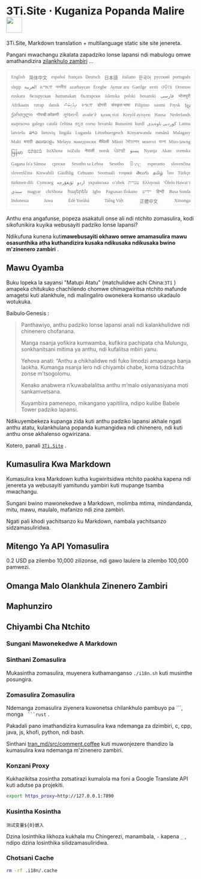 <h1 style="justify-content:space-between">3Ti.Site ⋅ Kuganiza Popanda Malire <img src="//i-01.eu.org/3Ti/logo.svg" style="user-select:none;margin-top:-1px;width:42px"></h1>

3Ti.Site, Markdown translation + multilanguage static site site jenereta.

Pangani mwachangu zikalata zapadziko lonse lapansi ndi mabulogu omwe amathandizira [zilankhulo zambiri](https://github.com/i18n-site/node/blob/main/lang/src/index.js) ...

<pre class="langli" style="display:flex;flex-wrap:wrap;background:transparent;border:1px solid #eee;font-size:12px;box-shadow:0 0 3px inset #eee;padding:12px 5px 4px 12px;justify-content:space-between;"><style>pre.langli i{font-weight:300;font-family:s;margin-right:7px;margin-bottom:8px;font-style:normal;color:#666;border-bottom:1px dashed #ccc;}</style><i>English</i><i> 简体中文 </i><i>español</i><i>français</i><i>Deutsch</i><i> 日本語 </i><i>italiano</i><i>한국어</i><i>русский</i><i>português</i><i>shqip</i><i>‫العربية‬</i><i>አማርኛ</i><i>অসমীয়া</i><i>azərbaycan</i><i>Eʋegbe</i><i>Aymar aru</i><i>Gaeilge</i><i>eesti</i><i>ଓଡ଼ିଆ</i><i>Oromoo</i><i>euskara</i><i>беларуская</i><i>bamanakan</i><i>български</i><i>íslenska</i><i>polski</i><i>bosanski</i><i>‫فارسی‬</i><i>भोजपुरी</i><i>Afrikaans</i><i>татар</i><i>dansk</i><i>‫ދިވެހިބަސް‬</i><i>ትግርኛ</i><i>डोगरी</i><i>संस्कृत भाषा</i><i>Filipino</i><i>suomi</i><i>Frysk</i><i>ខ្មែរ</i><i>ქართული</i><i>गोंयची कोंकणी</i><i>ગુજરાતી</i><i>avañe’ẽ</i><i>қазақ тілі</i><i>Kreyòl ayisyen</i><i>Hausa</i><i>Nederlands</i><i>кыргызча</i><i>galego</i><i>català</i><i>čeština</i><i>ಕನ್ನಡ</i><i>corsu</i><i>hrvatski</i><i>Runasimi</i><i>kurdî</i><i>‫کوردیی ناوەندی‬</i><i>Latina</i><i>latviešu</i><i>ລາວ</i><i>lietuvių</i><i>lingála</i><i>Luganda</i><i>Lëtzebuergesch</i><i>Kinyarwanda</i><i>română</i><i>Malagasy</i><i>Malti</i><i>मराठी</i><i>മലയാളം</i><i>Melayu</i><i>македонски</i><i>मैथिली</i><i>Māori</i><i>মৈতৈলোন্</i><i>монгол</i><i>বাংলা</i><i>Mizo ṭawng</i><i>မြန်မာ</i><i>𞄀𞄄𞄰𞄩𞄍𞄜𞄰</i><i>IsiXhosa</i><i>isiZulu</i><i>नेपाली</i><i>norsk</i><i>ਪੰਜਾਬੀ</i><i>‫پښتو‬</i><i>Nyanja</i><i>Akan</i><i>svenska</i><i>Gagana fa'a Sāmoa</i><i>српски</i><i>Sesotho sa Leboa</i><i>Sesotho</i><i>සිංහල</i><i>esperanto</i><i>slovenčina</i><i>slovenščina</i><i>Kiswahili</i><i>Gàidhlig</i><i>Cebuano</i><i>Soomaali</i><i>тоҷикӣ</i><i>తెలుగు</i><i>தமிழ்</i><i>ไทย</i><i>Türkçe</i><i>türkmen dili</i><i>Cymraeg</i><i>‫ئۇيغۇرچە‬</i><i>‫اردو‬</i><i>українська</i><i>o‘zbek</i><i>‫עברית‬</i><i>Ελληνικά</i><i>ʻŌlelo Hawaiʻi</i><i>‫سنڌي‬</i><i>magyar</i><i>chiShona</i><i>հայերեն</i><i>Igbo</i><i>Pagsasao Ilokano</i><i>‫ייִדיש‬</i><i>हिन्दी</i><i>Basa Sunda</i><i>Indonesia</i><i>Jawa</i><i>Èdè Yorùbá</i><i>Tiếng Việt</i><i> 正體中文 </i><i>Xitsonga</i></pre>

Anthu ena angafunse, popeza asakatuli onse ali ndi ntchito zomasulira, kodi sikofunikira kuyika webusayiti padziko lonse lapansi?

Ndikufuna kunena kuti**mawebusayiti okhawo omwe amamasulira mawu osasunthika atha kuthandizira kusaka ndikusaka ndikusaka bwino m'zinenero zambiri** .

## Mawu Oyamba

Buku lopeka la sayansi &quot;Matupi Atatu&quot; (matchulidwe achi China:`3Tǐ` ) amapeka chitukuko chachilendo chomwe chimagwiritsa ntchito mafunde amagetsi kuti alankhule, ndi malingaliro owonekera komanso ukadaulo wotukuka.

Baibulo·Genesis :

> Panthawiyo, anthu padziko lonse lapansi anali ndi kalankhulidwe ndi chinenero chofanana.
>
> Manga nsanja yofikira kumwamba, kufikira pachipata cha Mulungu, sonkhanitsani mitima ya anthu, ndi kufalitsa mbiri yanu.
>
> Yehova anati: “Anthu a chikhalidwe ndi fuko limodzi amapanga banja laokha. Kumanga nsanja lero ndi chiyambi chabe, koma tidzachita zonse m'tsogolomu.
>
> Kenako anabwera n’kuwabalalitsa anthu m’malo osiyanasiyana moti sankamvetsana.
>
> Kuyambira pamenepo, mikangano yapitilira, ndipo kulibe Babele Tower padziko lapansi.

Ndikuyembekeza kupanga zida kuti anthu padziko lapansi akhale ngati anthu atatu, kulankhulana popanda kumangidwa ndi chinenero, ndi kuti anthu onse akhalenso ogwirizana.

Kotero, panali [`3Ti.Site`](//3Ti.Site) .

## Kumasulira Kwa Markdown

Kumasulira kwa Markdown kutha kugwiritsidwa ntchito paokha kapena ndi jenereta ya webusayiti yamitundu yambiri kuti mupange tsamba mwachangu.

Sungani bwino mawonekedwe a Markdown, molimba mtima, mindandanda, mitu, mawu, maulalo, mafanizo ndi zina zambiri.

Ngati pali khodi yachitsanzo ku Markdown, nambala yachitsanzo sidzamasuliridwa.

## Mitengo Ya API Yomasulira

0.2 USD pa zilembo 10,000 zilizonse, ndi gawo laulere la zilembo 100,000 pamwezi.

## Omanga Malo Olankhula Zinenero Zambiri

## Maphunziro

## Chiyambi Cha Ntchito

### Sungani Mawonekedwe A Markdown

### Sinthani Zomasulira

Mukasintha zomasulira, muyenera kuthamanganso `./i18n.sh` kuti musinthe posungira.

### Zomasulira Zomasulira

Ndemanga zomasulira ziyenera kuwonetsa chilankhulo pambuyo pa \```, monga ` ```rust` .

Pakadali pano imathandizira kumasulira kwa ndemanga za dzimbiri, c, cpp, java, js, khofi, python, ndi bash.

Sinthani [tran_md/src/comment.coffee](https://github.com/i18n-site/node/blob/main/tran_md/src/comment.coffee) kuti muwonjezere thandizo la kumasulira kwa ndemanga m'zinenero zambiri.

### Konzani Proxy

Kukhazikitsa zosintha zotsatirazi kumalola ma foni a Google Translate API kuti adutse pa projekiti.

```bash
export https_proxy=http://127.0.0.1:7890
```

### Kusintha Kosintha

```
测试变量${0}嵌入
```

Dzina losinthika likhoza kukhala mu Chingerezi, manambala, `-` kapena `_` , ndipo dzina losinthika silidzamasuliridwa.

### Chotsani Cache

```bash
rm -rf .i18n/.cache
```
